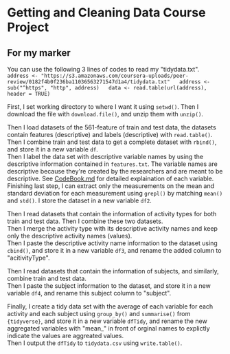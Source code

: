 # Getting and Cleaning Data Course Project
## For my marker
You can use the following 3 lines of codes to read my "tidydata.txt".  
`address <- "https://s3.amazonaws.com/coursera-uploads/peer-review/0182f4b0f236ba11036563271547d1a4/tidydata.txt"  
address <- sub("^https", "http", address)  
data <- read.table(url(address), header = TRUE)`

First, I set working directory to where I want it using `setwd()`.
Then I download the file with `download.file()`, and unzip them with `unzip()`.

Then I load datasets of the 561-feature of train and test data, the datasets contain features (descriptive) and labels (descriptive) with `read.table()`.  
Then I combine train and test data to get a complete dataset with `rbind()`, and store it in a new variable `df`.  
Then I label the data set with descriptive variable names by using the descriptive information contained in `features.txt`. The variable names are descriptive because they're created by the researchers and are meant to be descriptive. See [CodeBook.md](https://github.com/daiyang94815/datasciencecoursera/blob/master/CodeBook.md) for detailed explaination of each variable.  
Finishing last step, I can extract only the measurements on the mean and standard deviation for each measurement using `grepl()` by matching `mean()` and `std()`. I store the dataset in a new variable `df2`.

Then I read datasets that contain the information of activity types for both train and test data. Then I combine these two datasets.  
Then I merge the activity type with its descriptive activity names and keep only the descriptive activity names (values).  
Then I paste the descriptive activity name information to the dataset using `cbind()`, and store it in a new variable `df3`, and rename the added column to "acitivityType".

Then I read datasets that contain the information of subjects, and similarly, combine train and test data.  
Then I paste the subject information to the dataset, and store it in a new variable `df4`, and rename this subject column to "subject".

Finally, I create a tidy data set with the average of each variable for each activity and each subject using `group_by()` and `summarise()` from `{tidyverse}`, and store it in a new variable `dfTidy`, and rename the new aggregated variables with "mean_" in front of orginal names to explictly indicate the values are aggreated values.  
Then I output the `dfTidy` to `tidydata.csv` using `write.table()`.
